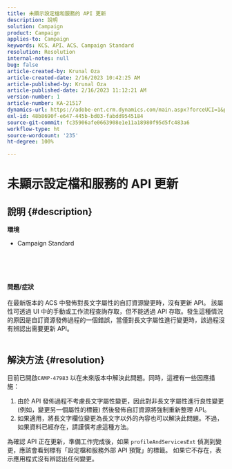 ```yaml
---
title: 未顯示設定檔和服務的 API 更新
description: 說明
solution: Campaign
product: Campaign
applies-to: Campaign
keywords: KCS、API、ACS、Campaign Standard
resolution: Resolution
internal-notes: null
bug: false
article-created-by: Krunal Oza
article-created-date: 2/16/2023 10:42:25 AM
article-published-by: Krunal Oza
article-published-date: 2/16/2023 11:12:21 AM
version-number: 1
article-number: KA-21517
dynamics-url: https://adobe-ent.crm.dynamics.com/main.aspx?forceUCI=1&pagetype=entityrecord&etn=knowledgearticle&id=43008395-e6ad-ed11-aad1-6045bd006793
exl-id: 48b8690f-e647-445b-bd03-fabdd9545184
source-git-commit: fc35906afe0663908e1e11a18980f95d5fc483a6
workflow-type: ht
source-wordcount: '235'
ht-degree: 100%

---
```


# 未顯示設定檔和服務的 API 更新

## 說明 {#description}

<b>環境</b>
- Campaign Standard

<br><br><br><br><b>問題/症狀</b><br><br>在最新版本的 ACS 中發佈對長文字屬性的自訂資源變更時，沒有更新 API。 該屬性可透過 UI 中的手動或工作流程查詢存取，但不能透過 API 存取。發生這種情況的原因是自訂資源發佈過程的一個錯誤，當僅對長文字屬性進行變更時，該過程沒有辨認出需要更新 API。
<br><br>

## 解決方法 {#resolution}


目前已開啟`CAMP-47983` 以在未來版本中解決此問題。同時，這裡有一些因應措施：

1. 由於 API 發佈過程不考慮長文字屬性變更，因此對非長文字屬性進行良性變更 (例如，變更另一個屬性的標籤) 然後發佈自訂資源將強制重新整理 API。
2. 如果適用，將長文字欄位變更為長文字以外的內容也可以解決此問題。不過，如果資料已經存在，請謹慎考慮這種方法。


為確認 API 正在更新，準備工作完成後，如果 `profileAndServicesExt` 偵測到變更，應該會看到標有「設定檔和服務外部 API 預覽」的標籤。 如果它不存在，表示應用程式沒有辨認出任何變更。
